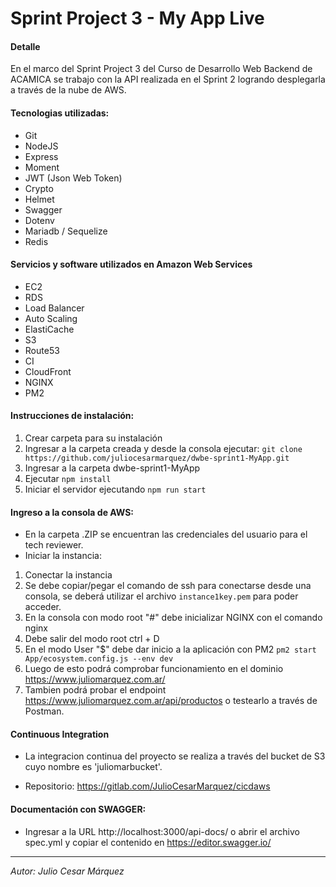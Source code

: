 # Sprint Project 3 - My App Live

#### Detalle

En el marco del Sprint Project 3 del Curso de Desarrollo Web Backend de ACAMICA se trabajo con la API realizada en el Sprint 2 logrando desplegarla a través de la nube de AWS.

#### Tecnologias utilizadas:

* Git
* NodeJS
* Express
* Moment
* JWT (Json Web Token)
* Crypto
* Helmet
* Swagger
* Dotenv
* Mariadb / Sequelize
* Redis

#### Servicios y software utilizados en Amazon Web Services

* EC2
* RDS
* Load Balancer
* Auto Scaling
* ElastiCache
* S3
* Route53
* CI
* CloudFront
* NGINX
* PM2

#### Instrucciones de instalación:

1. Crear carpeta para su instalación
2. Ingresar a la carpeta creada y desde la consola ejecutar:
    `git clone https://github.com/juliocesarmarquez/dwbe-sprint1-MyApp.git`
3. Ingresar a la carpeta dwbe-sprint1-MyApp 
4. Ejecutar `npm install`
5. Iniciar el servidor ejecutando `npm run start`

#### Ingreso a la consola de AWS:
* En la carpeta .ZIP se encuentran las credenciales del usuario para el tech reviewer.
* Iniciar la instancia:
1. Conectar la instancia
2. Se debe copiar/pegar el comando de ssh para conectarse desde una consola, se deberá utilizar el archivo `instance1key.pem` para poder acceder.
3. En la consola con modo root "#" debe inicializar NGINX con el comando nginx
4. Debe salir del modo root 
 ctrl + D
5. En el modo User "$" debe dar inicio a la aplicación con PM2
 `pm2 start App/ecosystem.config.js --env dev`
7. Luego de esto podrá comprobar funcionamiento en el dominio https://www.juliomarquez.com.ar/ 
8. Tambien podrá probar el endpoint https://www.juliomarquez.com.ar/api/productos o testearlo a través de Postman.

#### Continuous Integration
* La integracion continua del proyecto se realiza a través del bucket de S3 cuyo nombre es 'juliomarbucket'.

* Repositorio: https://gitlab.com/JulioCesarMarquez/cicdaws

#### Documentación con SWAGGER:
* Ingresar a la URL http://localhost:3000/api-docs/ o abrir el archivo spec.yml y copiar el contenido en https://editor.swagger.io/

---
*Autor: Julio Cesar Márquez*